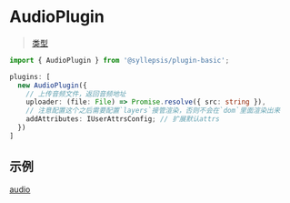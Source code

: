 # AudioPlugin <!-- {docsify-ignore-all} -->

> [类型](/zh-cn/plugins/types)

```typescript
import { AudioPlugin } from '@syllepsis/plugin-basic';

plugins: [
  new AudioPlugin({
    // 上传音频文件，返回音频地址
    uploader: (file: File) => Promise.resolve({ src: string }),
    // 注意配置这个之后需要配置`layers`接管渲染，否则不会在`dom`里面渲染出来
    addAttributes: IUserAttrsConfig; // 扩展默认attrs
  })
]
```

## 示例

[audio](https://codesandbox.io/embed/plugin-audio-4cgdq?hidenavigation=1 ':include :type=iframe width=100% height=500px')
